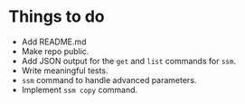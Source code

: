 # Things to do

* Add README.md
* Make repo public.
* Add JSON output for the `get` and `list` commands for `ssm`.
* Write meaningful tests.
* `ssm` command to handle advanced parameters.
* Implement `ssm copy` command.
